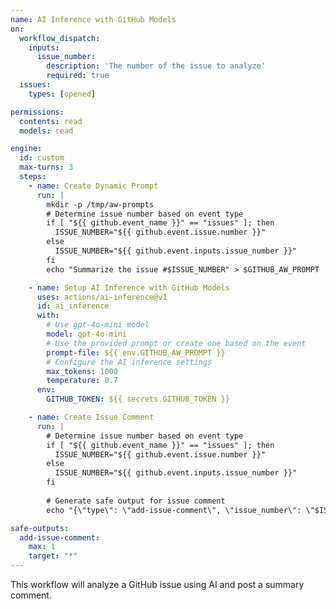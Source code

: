 ```yaml
---
name: AI Inference with GitHub Models
on:
  workflow_dispatch:
    inputs:
      issue_number:
        description: 'The number of the issue to analyze'
        required: true
  issues:
    types: [opened]

permissions:
  contents: read
  models: read

engine:
  id: custom
  max-turns: 3
  steps:
    - name: Create Dynamic Prompt
      run: |
        mkdir -p /tmp/aw-prompts
        # Determine issue number based on event type
        if [ "${{ github.event_name }}" == "issues" ]; then
          ISSUE_NUMBER="${{ github.event.issue.number }}"
        else
          ISSUE_NUMBER="${{ github.event.inputs.issue_number }}"
        fi
        echo "Summarize the issue #$ISSUE_NUMBER" > $GITHUB_AW_PROMPT

    - name: Setup AI Inference with GitHub Models
      uses: actions/ai-inference@v1
      id: ai_inference
      with:
        # Use gpt-4o-mini model
        model: gpt-4o-mini
        # Use the provided prompt or create one based on the event
        prompt-file: ${{ env.GITHUB_AW_PROMPT }}
        # Configure the AI inference settings
        max_tokens: 1000
        temperature: 0.7
      env:
        GITHUB_TOKEN: ${{ secrets.GITHUB_TOKEN }}

    - name: Create Issue Comment
      run: |
        # Determine issue number based on event type
        if [ "${{ github.event_name }}" == "issues" ]; then
          ISSUE_NUMBER="${{ github.event.issue.number }}"
        else
          ISSUE_NUMBER="${{ github.event.inputs.issue_number }}"
        fi
        
        # Generate safe output for issue comment
        echo "{\"type\": \"add-issue-comment\", \"issue_number\": \"$ISSUE_NUMBER\", \"body\": \"## 🤖 AI Analysis\\n\\nI've analyzed this issue using GitHub's AI models. Here's my assessment:\\n\\n${{ steps.ai_inference.outputs.response }}\\n\\n---\\n*This response was generated using GitHub Models via the AI Inference action.*\"}" >> $GITHUB_AW_SAFE_OUTPUTS

safe-outputs:
  add-issue-comment:
    max: 1
    target: "*"
---
```


This workflow will analyze a GitHub issue using AI and post a summary comment.